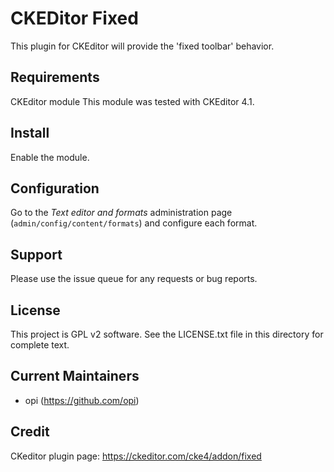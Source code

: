 CKEDitor Fixed
==============

This plugin for CKEditor will provide the 'fixed toolbar' behavior.

Requirements
------------

CKEditor module
This module was tested with CKEditor 4.1.

Install
-------

Enable the module.

Configuration
-------------

Go to the *Text editor and formats* administration page (`admin/config/content/formats`)
and configure each format.

Support
-------

Please use the issue queue for any requests or bug reports.

License
-------

This project is GPL v2 software. See the LICENSE.txt file in this directory for
complete text.

Current Maintainers
-------------------

 - opi (https://github.com/opi)

Credit
-------

CKeditor plugin page: https://ckeditor.com/cke4/addon/fixed

